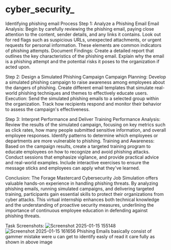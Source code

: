 # cyber_security_
  Identifying phishing email
Process
Step 1: Analyze a Phishing Email
Email Analysis:
Begin by carefully reviewing the phishing email, paying close attention to the content, sender details, and any links it contains. Look out for red flags such as suspicious URLs, unexpected attachments, or urgent requests for personal information. These elements are common indicators of phishing attempts.
Document Findings:
Create a detailed report that outlines the key characteristics of the phishing email. Explain why the email is a phishing attempt and the potential risks it poses to the organization if acted upon.

Step 2: Design a Simulated Phishing Campaign
Campaign Planning:
Develop a simulated phishing campaign to raise awareness among employees about the dangers of phishing. Create different email templates that simulate real-world phishing techniques and themes to effectively educate users.
Execution:
Send the simulated phishing emails to a selected group within the organization. Track how recipients respond and monitor their behavior to assess the campaign's effectiveness.

Step 3: Interpret Performance and Deliver Training
Performance Analysis:
Review the results of the simulated campaign, focusing on key metrics such as click rates, how many people submitted sensitive information, and overall employee responses. Identify patterns to determine which employees or departments are more vulnerable to phishing.
Training and Awareness:
Based on the campaign results, create a targeted training program to educate employees on how to recognize and avoid phishing attacks. Conduct sessions that emphasize vigilance, and provide practical advice and real-world examples. Include interactive exercises to ensure the message sticks and employees can apply what they've learned.

Conclusion:
The Forage Mastercard Cybersecurity Job Simulation offers valuable hands-on experience in handling phishing threats. By analyzing phishing emails, running simulated campaigns, and delivering targeted training, participants gain essential skills to protect their organizations from cyber attacks. This virtual internship enhances both technical knowledge and the understanding of proactive security measures, underlining the importance of continuous employee education in defending against phishing threats.

Task Screenshots:
![Screenshot 2025-01-15 155148](https://github.com/user-attachments/assets/f5c03c71-7bc3-4747-a4ff-2089bb0be3eb)
![Screenshot 2025-01-15 161656](https://github.com/user-attachments/assets/40dbdec4-dfc7-4a56-925d-f50551983fed)
Phishing Emails basically consist of gammer mistake were u can get to identify easly of read it care fully as shown in above image
